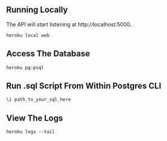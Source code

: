 ## Running Locally
The API will start listening at http://localhost:5000.
```
heroku local web
```

## Access The Database
```
heroku pg:psql
```

## Run .sql Script From Within Postgres CLI
```
\i path_to_your_sql_here
```

## View The Logs
```
heroku logs --tail
```

